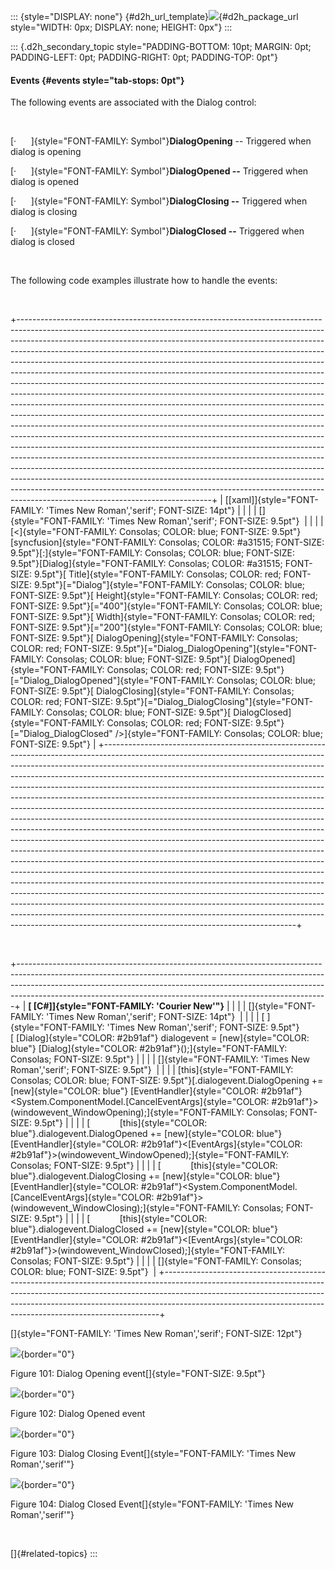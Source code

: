 ::: {style="DISPLAY: none"}
[](ms-xhelp:///?Id=d2h_url_template){#d2h_url_template}![](!package_url!){#d2h_package_url style="WIDTH: 0px; DISPLAY: none; HEIGHT: 0px"}
:::

::: {.d2h_secondary_topic style="PADDING-BOTTOM: 10pt; MARGIN: 0pt; PADDING-LEFT: 0pt; PADDING-RIGHT: 0pt; PADDING-TOP: 0pt"}
#### Events {#events style="tab-stops: 0pt"}

The following events are associated with the Dialog control:

 

[·      ]{style="FONT-FAMILY: Symbol"}**DialogOpening** -- Triggered when dialog is opening

[·      ]{style="FONT-FAMILY: Symbol"}**DialogOpened --** Triggered when dialog is opened

[·      ]{style="FONT-FAMILY: Symbol"}**DialogClosing --** Triggered when dialog is closing

[·      ]{style="FONT-FAMILY: Symbol"}**DialogClosed --** Triggered when dialog is closed

 

The following code examples illustrate how to handle the events:

 

+------------------------------------------------------------------------------------------------------------------------------------------------------------------------------------------------------------------------------------------------------------------------------------------------------------------------------------------------------------------------------------------------------------------------------------------------------------------------------------------------------------------------------------------------------------------------------------------------------------------------------------------------------------------------------------------------------------------------------------------------------------------------------------------------------------------------------------------------------------------------------------------------------------------------------------------------------------------------------------------------------------------------------------------------------------------------------------------------------------------------------------------------------------------------------------------------------------------------------------------------------------------------------------------------------------------------------------------------------------------------------------------------------------------------------+
| [\[xaml\]]{style="FONT-FAMILY: 'Times New Roman','serif'; FONT-SIZE: 14pt"}                                                                                                                                                                                                                                                                                                                                                                                                                                                                                                                                                                                                                                                                                                                                                                                                                                                                                                                                                                                                                                                                                                                                                                                                                                                                                                                                                  |
|                                                                                                                                                                                                                                                                                                                                                                                                                                                                                                                                                                                                                                                                                                                                                                                                                                                                                                                                                                                                                                                                                                                                                                                                                                                                                                                                                                                                                              |
| []{style="FONT-FAMILY: 'Times New Roman','serif'; FONT-SIZE: 9.5pt"}                                                                                                                                                                                                                                                                                                                                                                                                                                                                                                                                                                                                                                                                                                                                                                                                                                                                                                                                                                                                                                                                                                                                                                                                                                                                                                                                                         |
|                                                                                                                                                                                                                                                                                                                                                                                                                                                                                                                                                                                                                                                                                                                                                                                                                                                                                                                                                                                                                                                                                                                                                                                                                                                                                                                                                                                                                              |
| [\<]{style="FONT-FAMILY: Consolas; COLOR: blue; FONT-SIZE: 9.5pt"}[syncfusion]{style="FONT-FAMILY: Consolas; COLOR: #a31515; FONT-SIZE: 9.5pt"}[:]{style="FONT-FAMILY: Consolas; COLOR: blue; FONT-SIZE: 9.5pt"}[Dialog]{style="FONT-FAMILY: Consolas; COLOR: #a31515; FONT-SIZE: 9.5pt"}[ Title]{style="FONT-FAMILY: Consolas; COLOR: red; FONT-SIZE: 9.5pt"}[=\"Dialog\"]{style="FONT-FAMILY: Consolas; COLOR: blue; FONT-SIZE: 9.5pt"}[ Height]{style="FONT-FAMILY: Consolas; COLOR: red; FONT-SIZE: 9.5pt"}[=\"400\"]{style="FONT-FAMILY: Consolas; COLOR: blue; FONT-SIZE: 9.5pt"}[ Width]{style="FONT-FAMILY: Consolas; COLOR: red; FONT-SIZE: 9.5pt"}[=\"200\"]{style="FONT-FAMILY: Consolas; COLOR: blue; FONT-SIZE: 9.5pt"}[ DialogOpening]{style="FONT-FAMILY: Consolas; COLOR: red; FONT-SIZE: 9.5pt"}[=\"Dialog_DialogOpening\"]{style="FONT-FAMILY: Consolas; COLOR: blue; FONT-SIZE: 9.5pt"}[ DialogOpened]{style="FONT-FAMILY: Consolas; COLOR: red; FONT-SIZE: 9.5pt"}[=\"Dialog_DialogOpened\"]{style="FONT-FAMILY: Consolas; COLOR: blue; FONT-SIZE: 9.5pt"}[ DialogClosing]{style="FONT-FAMILY: Consolas; COLOR: red; FONT-SIZE: 9.5pt"}[=\"Dialog_DialogClosing\"]{style="FONT-FAMILY: Consolas; COLOR: blue; FONT-SIZE: 9.5pt"}[ DialogClosed]{style="FONT-FAMILY: Consolas; COLOR: red; FONT-SIZE: 9.5pt"}[=\"Dialog_DialogClosed\" /\>]{style="FONT-FAMILY: Consolas; COLOR: blue; FONT-SIZE: 9.5pt"} |
+------------------------------------------------------------------------------------------------------------------------------------------------------------------------------------------------------------------------------------------------------------------------------------------------------------------------------------------------------------------------------------------------------------------------------------------------------------------------------------------------------------------------------------------------------------------------------------------------------------------------------------------------------------------------------------------------------------------------------------------------------------------------------------------------------------------------------------------------------------------------------------------------------------------------------------------------------------------------------------------------------------------------------------------------------------------------------------------------------------------------------------------------------------------------------------------------------------------------------------------------------------------------------------------------------------------------------------------------------------------------------------------------------------------------------+

 

+-----------------------------------------------------------------------------------------------------------------------------------------------------------------------------------------------------------------------------------------------------------------------------------------------------------------------+
| **[ \[C#\]]{style="FONT-FAMILY: 'Courier New'"}**                                                                                                                                                                                                                                                                     |
|                                                                                                                                                                                                                                                                                                                       |
| []{style="FONT-FAMILY: 'Times New Roman','serif'; FONT-SIZE: 14pt"}                                                                                                                                                                                                                                                   |
|                                                                                                                                                                                                                                                                                                                       |
| [ ]{style="FONT-FAMILY: 'Times New Roman','serif'; FONT-SIZE: 9.5pt"}[ [Dialog]{style="COLOR: #2b91af"} dialogevent = [new]{style="COLOR: blue"} [Dialog]{style="COLOR: #2b91af"}();]{style="FONT-FAMILY: Consolas; FONT-SIZE: 9.5pt"}                                                                                |
|                                                                                                                                                                                                                                                                                                                       |
| []{style="FONT-FAMILY: 'Times New Roman','serif'; FONT-SIZE: 9.5pt"}                                                                                                                                                                                                                                                  |
|                                                                                                                                                                                                                                                                                                                       |
| [this]{style="FONT-FAMILY: Consolas; COLOR: blue; FONT-SIZE: 9.5pt"}[.dialogevent.DialogOpening += [new]{style="COLOR: blue"} [EventHandler]{style="COLOR: #2b91af"}\<System.ComponentModel.[CancelEventArgs]{style="COLOR: #2b91af"}\>(windowevent_WindowOpening);]{style="FONT-FAMILY: Consolas; FONT-SIZE: 9.5pt"} |
|                                                                                                                                                                                                                                                                                                                       |
| [            [this]{style="COLOR: blue"}.dialogevent.DialogOpened += [new]{style="COLOR: blue"} [EventHandler]{style="COLOR: #2b91af"}\<[EventArgs]{style="COLOR: #2b91af"}\>(windowevent_WindowOpened);]{style="FONT-FAMILY: Consolas; FONT-SIZE: 9.5pt"}                                                            |
|                                                                                                                                                                                                                                                                                                                       |
| [            [this]{style="COLOR: blue"}.dialogevent.DialogClosing += [new]{style="COLOR: blue"} [EventHandler]{style="COLOR: #2b91af"}\<System.ComponentModel.[CancelEventArgs]{style="COLOR: #2b91af"}\>(windowevent_WindowClosing);]{style="FONT-FAMILY: Consolas; FONT-SIZE: 9.5pt"}                              |
|                                                                                                                                                                                                                                                                                                                       |
| [            [this]{style="COLOR: blue"}.dialogevent.DialogClosed += [new]{style="COLOR: blue"} [EventHandler]{style="COLOR: #2b91af"}\<[EventArgs]{style="COLOR: #2b91af"}\>(windowevent_WindowClosed);]{style="FONT-FAMILY: Consolas; FONT-SIZE: 9.5pt"}                                                            |
|                                                                                                                                                                                                                                                                                                                       |
| []{style="FONT-FAMILY: Consolas; COLOR: blue; FONT-SIZE: 9.5pt"}                                                                                                                                                                                                                                                      |
+-----------------------------------------------------------------------------------------------------------------------------------------------------------------------------------------------------------------------------------------------------------------------------------------------------------------------+

[]{style="FONT-FAMILY: 'Times New Roman','serif'; FONT-SIZE: 12pt"} 

![](ImagesExt/image78_101.png){border="0"}

Figure 101: Dialog Opening event[]{style="FONT-SIZE: 9.5pt"}

![](ImagesExt/image78_102.png){border="0"}

Figure 102: Dialog Opened event

![](ImagesExt/image78_103.png){border="0"}

Figure 103: Dialog Closing Event[]{style="FONT-FAMILY: 'Times New Roman','serif'"}

![](ImagesExt/image78_104.png){border="0"}

Figure 104: Dialog Closed Event[]{style="FONT-FAMILY: 'Times New Roman','serif'"}

 

[]{#related-topics}
:::
